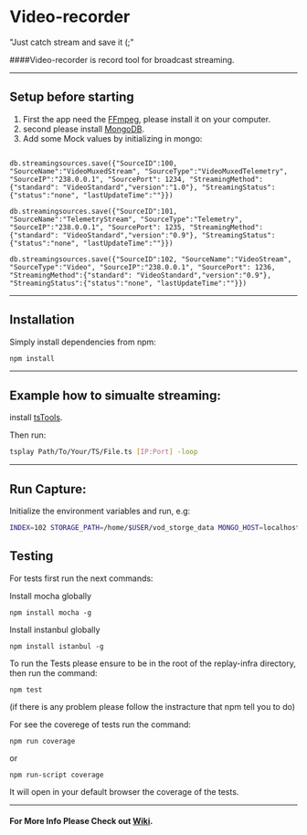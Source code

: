 # Video-recorder
"Just catch stream and save it (;"


####Video-recorder is record tool for broadcast streaming.

___


## Setup before starting

1. First the app need the [FFmpeg](https://ffmpeg.org/), please install it on your computer.
2. second please install [MongoDB](https://www.mongodb.com/).
3. Add some Mock values by initializing in mongo:
```

db.streamingsources.save({"SourceID":100, "SourceName":"VideoMuxedStream", "SourceType":"VideoMuxedTelemetry", "SourceIP":"238.0.0.1", "SourcePort": 1234, "StreamingMethod":{"standard": "VideoStandard","version":"1.0"}, "StreamingStatus":{"status":"none", "lastUpdateTime":""}})

db.streamingsources.save({"SourceID":101, "SourceName":"TelemetryStream", "SourceType":"Telemetry", "SourceIP":"238.0.0.1", "SourcePort": 1235, "StreamingMethod":{"standard": "VideoStandard","version":"0.9"}, "StreamingStatus":{"status":"none", "lastUpdateTime":""}})

db.streamingsources.save({"SourceID":102, "SourceName":"VideoStream", "SourceType":"Video", "SourceIP":"238.0.0.1", "SourcePort": 1236, "StreamingMethod":{"standard": "VideoStandard","version":"0.9"}, "StreamingStatus":{"status":"none", "lastUpdateTime":""}})
```

___

## Installation
Simply install dependencies from npm:
```Bash
npm install
```
___

## Example how to simualte streaming:

install [tsTools](https://github.com/kynesim/tstools).

Then run:

```Bash
tsplay Path/To/Your/TS/File.ts [IP:Port] -loop
```

___

## Run Capture:
Initialize the environment variables and run, e.g:
```Bash
INDEX=102 STORAGE_PATH=/home/$USER/vod_storge_data MONGO_HOST=localhost MONGO_PORT=27017 MONGO_DATABASE=replay_dev node index.js
```

## Testing

For tests first run the next commands:

Install mocha globally
```
npm install mocha -g
```

Install instanbul globally
```
npm install istanbul -g
```

To run the Tests please ensure to be in the root of the replay-infra directory,
then run the command:
```
npm test
```
(if there is any problem please follow the instracture that npm tell you to do)

For see the coverege of tests run the command:
```
npm run coverage
```

or
```
npm run-script coverage
```

It will open in your default browser the coverage of the tests.

___

#### For More Info Please Check out [Wiki](https://github.com/linnovate/replay-infra/wiki).

